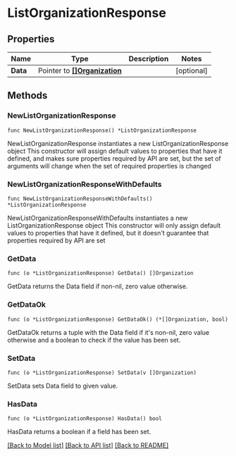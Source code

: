 # ListOrganizationResponse

## Properties

Name | Type | Description | Notes
------------ | ------------- | ------------- | -------------
**Data** | Pointer to [**[]Organization**](Organization.md) |  | [optional] 

## Methods

### NewListOrganizationResponse

`func NewListOrganizationResponse() *ListOrganizationResponse`

NewListOrganizationResponse instantiates a new ListOrganizationResponse object
This constructor will assign default values to properties that have it defined,
and makes sure properties required by API are set, but the set of arguments
will change when the set of required properties is changed

### NewListOrganizationResponseWithDefaults

`func NewListOrganizationResponseWithDefaults() *ListOrganizationResponse`

NewListOrganizationResponseWithDefaults instantiates a new ListOrganizationResponse object
This constructor will only assign default values to properties that have it defined,
but it doesn't guarantee that properties required by API are set

### GetData

`func (o *ListOrganizationResponse) GetData() []Organization`

GetData returns the Data field if non-nil, zero value otherwise.

### GetDataOk

`func (o *ListOrganizationResponse) GetDataOk() (*[]Organization, bool)`

GetDataOk returns a tuple with the Data field if it's non-nil, zero value otherwise
and a boolean to check if the value has been set.

### SetData

`func (o *ListOrganizationResponse) SetData(v []Organization)`

SetData sets Data field to given value.

### HasData

`func (o *ListOrganizationResponse) HasData() bool`

HasData returns a boolean if a field has been set.


[[Back to Model list]](../README.md#documentation-for-models) [[Back to API list]](../README.md#documentation-for-api-endpoints) [[Back to README]](../README.md)


